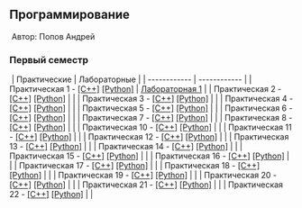 ## Программирование
​
Автор: Попов Андрей
​
### Первый семестр
​
| Практические | Лабораторные |
| ------------ | ------------ |
| Практическая 1 - [[C++]](./practice/01/C++/) [[Python]](./practice/01/Python/) | [Лабораторная 1](./Lab/01/ReadMe.md) |
| Практическая 2 - [[C++]](./practice/02/C++/) [[Python]](./practice/02/Python/) |                                                  |
| Практическая 3 - [[C++]](./practice/03/C++/) [[Python]](./practice/03/Python/) |                                                  |
| Практическая 4 - [[C++]](./practice/04/C++/) [[Python]](./practice/04/Python/) |                                                  |
| Практическая 5 - [[C++]](./practice/05/C++/) [[Python]](./practice/05/Python/) |                                                  |
| Практическая 6 - [[C++]](./practice/06/C++/) [[Python]](./practice/06/Python/) |                                                  |
| Практическая 7 - [[C++]](./practice/07/C++/) [[Python]](./practice/07/Python/) |                                                  |
| Практическая 8 - [[C++]](./practice/08/C++/) [[Python]](./practice/08/Python/) |                                                  |
| Практическая 10 - [[C++]](./practice/10/C++/) [[Python]](./practice/10/Python/) |                                                  |
| Практическая 11 - [[C++]](./practice/11/C++/) [[Python]](./practice/11/Python/) |                                                  |
| Практическая 12 - [[C++]](./practice/12/C++/) [[Python]](./practice/12/Python/) |                                                  |
| Практическая 13 - [[C++]](./practice/13/C++/) [[Python]](./practice/13/Python/) |                                                  |
| Практическая 14 - [[C++]](./practice/14/C++/) [[Python]](./practice/14/Python/) |                                                  |
| Практическая 15 - [[C++]](./practice/15/C++/) [[Python]](./practice/15/Python/) |                                                  |
| Практическая 16 - [[C++]](./practice/16/C++/) [[Python]](./practice/16/Python/) |                                                  |
| Практическая 17 - [[C++]](./practice/17/C++/) [[Python]](./practice/17/Python/) |                                                  |
| Практическая 18 - [[C++]](./practice/18/C++/) [[Python]](./practice/18/Python/) |                                                  |
| Практическая 19 - [[C++]](./practice/19/C++/) [[Python]](./practice/19/Python/) |                                                  |
| Практическая 20 - [[C++]](./practice/20/C++/) [[Python]](./practice/20/Python/) |                                                  |
| Практическая 21 - [[C++]](./practice/21/C++/) [[Python]](./practice/21/Python/) |                                                  |
| Практическая 22 - [[C++]](./practice/2/C++/) [[Python]](./practice/22/Python/) |                                                  |
